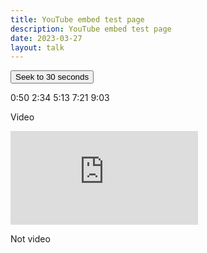 ```yaml
---
title: YouTube embed test page
description: YouTube embed test page
date: 2023-03-27
layout: talk
---
```


<button id="seekButton">Seek to 30 seconds</button>

<span classs="timecode">0:50</span>
<span classs="timecode">2:34</span>
<span classs="timecode">5:13</span>
<span classs="timecode">7:21</span>
<span classs="timecode">9:03</span>

Video

<iframe id="player" src="https://www.youtube.com/embed/j6Z-TawfQns?enablejsapi=1" loading="lazy" frameborder="0" allowfullscreen></iframe>

<script async src="https://www.youtube.com/iframe_api"></script>
<script async type="text/javascript">
  var player;

  function onYouTubeIframeAPIReady() {
    player = new YT.Player('player', {
      events: {
        'onReady': onPlayerReady
      }
    });
  }

  function onPlayerReady(event) {
    // Player is ready
    const spans = document.querySelectorAll('.timecode');

    spans.forEach(span => {
      span.addEventListener('click', () => {
        const spanValue = span.textContent;
        // Your code to execute with the spanValue
      });
    });
  }
  
  function convertTimeToSeconds(timeString) {
    const [minutes, seconds] = timeString.split(':').map(time => parseInt(time));
    const totalSeconds = minutes * 60 + seconds;
    return totalSeconds;
  }

  
  document.getElementById('seekButton').addEventListener('click', function() {
    player.seekTo(convertTimeToSeconds("0:30");
  });
</script>

Not video
